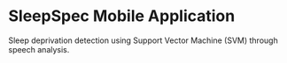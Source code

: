 # SleepSpec Mobile Application
Sleep deprivation detection using Support Vector Machine (SVM) through speech analysis.
